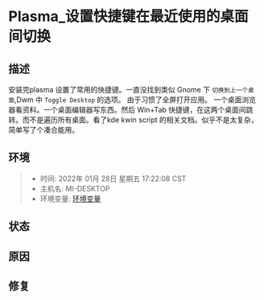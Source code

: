 # Plasma_设置快捷键在最近使用的桌面间切换
## 描述
   安装完plasma 设置了常用的快捷键。一直没找到类似 Gnome 下 `切换到上一个桌面`,Dwm 中 `Toggle Desktop` 的选项。
   由于习惯了全屏打开应用。 一个桌面浏览器看资料。一个桌面编辑器写东西。然后 Win+Tab 快捷键，在这两个桌面间跳转。而不是遍历所有桌面。看了kde kwin script 的相关文档。似乎不是太复杂， 简单写了个凑合能用。

## 环境
> - 时间: 2022年 01月 28日 星期五 17:22:08 CST
> - 主机名: MI-DESKTOP
> - 环境变量: [环境变量](./file/env.md)


## 状态


## 原因


## 修复
